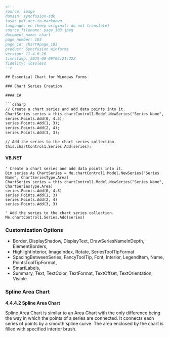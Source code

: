 ```html
<!-- 
source: image
domain: syncfusion-sdk
task: pdf-ocr-to-markdown
language: en (keep original; do not translate)
source_filename: page_103.jpeg
document_name: chart
page_number: 103
page_id: chart#page_103
product: Syncfusion Winforms
version: 11.4.0.26
timestamp: 2025-08-09T03:21:22Z
fidelity: lossless
-->

## Essential Chart for Windows Forms

### Chart Series Creation

#### C#

```csharp
// Create a chart series and add data points into it.
ChartSeries series = this.chartControl1.Model.NewSeries("Series Name", ChartSeriesType.Area);
series.Points.Add(0, 4.5);
series.Points.Add(1, 3);
series.Points.Add(2, 4);
series.Points.Add(3, 3);

// Add the series to the chart series collection.
this.chartControl1.Series.Add(series);
```

#### VB.NET

```vb.net
' Create a chart series and add data points into it.
Dim series As ChartSeries = Me.chartControl1.Model.NewSeries("Series Name", ChartSeriesType.Area)
ChartSeries series = this.chartControl1.Model.NewSeries("Series Name", ChartSeriesType.Area)
series.Points.Add(0, 4.5)
series.Points.Add(1, 3)
series.Points.Add(2, 4)
series.Points.Add(3, 3)

' Add the series to the chart series collection.
Me.chartControl1.Series.Add(series)
```

### Customization Options

- Border, DisplayShadow, DisplayText, DrawSeriesNameInDepth, ElementBorders,
- HighlightInterior, ImageIndex, Rotate, SeriesToolTipFormat
- SpacingBetweenSeries, FancyToolTip, Font, Interior, LegendItem, Name, PointsToolTipFormat,
- SmartLabels,
- Summary, Text, TextColor, TextFormat, TextOffset, TextOrientation, Visible

### Spline Area Chart

**4.4.4.2 Spline Area Chart**

Spline Area Chart is similar to an Area Chart with the only difference being the way in which the points of a series are connected. It connects each series of points by a smooth spline curve. The area enclosed by the chart is filled with specified interior brush.
```